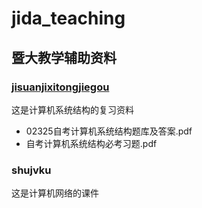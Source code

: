 # jida_teaching
## 暨大教学辅助资料

### [jisuanjixitongjiegou](https://github.com/scutcyr/jida_teaching/tree/master/jisuanjixitongjiegou)
这是计算机系统结构的复习资料
- 02325自考计算机系统结构题库及答案.pdf
- 自考计算机系统结构必考习题.pdf

### shujvku
这是计算机网络的课件
